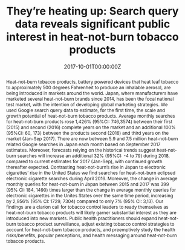 ---
title: "They’re heating up: Search query data reveals significant public interest in heat-not-burn tobacco products"

authors:
- "admin"
- "Eric Leas"
- "Mark Dredze"
- "Joanna E. Cohen"
- "John W. Ayers"
date: "2017-10-01T00:00:00Z"
doi: "10.1371/journal.pone.0185735"
venue: "PLOS ONE"
publishDate: "2017-01-01T00:00:00Z"
publication_types: ["2"]
abstract: "Heat-not-burn tobacco products, battery powered devices that heat leaf tobacco to approximately 500 degrees Fahrenheit to produce an inhalable aerosol, are being introduced in markets around the world. Japan, where manufacturers have marketed several heat-not-burn brands since 2014, has been the focal national test market, with the intention of developing global marketing strategies. We used Google search query data to estimate, for the first time, the scale and growth potential of heat-not-burn tobacco products. Average monthly searches for heat-not-burn products rose 1,426% (95%CI: 746,3574) between their first (2015) and second (2016) complete years on the market and an additional 100% (95%CI: 60, 173) between the products second (2016) and third years on the market (Jan-Sep 2017). There are now between 5.9 and 7.5 million heat-not-burn related Google searches in Japan each month based on September 2017 estimates. Moreover, forecasts relying on the historical trends suggest heat-not-burn searches will increase an additional 32% (95%CI: -4 to 79) during 2018, compared to current estimates for 2017 (Jan-Sep), with continued growth thereafter expected. Contrasting heat-not-burn’s rise in Japan to electronic cigarettes’ rise in the United States we find searches for heat-not-burn eclipsed electronic cigarette searches during April 2016. Moreover, the change in average monthly queries for heat-not-burn in Japan between 2015 and 2017 was 399 (95% CI: 184, 1490) times larger than the change in average monthly queries for electronic cigarettes in the Unites States over the same time period, increasing by 2,956% (95% CI: 1729, 7304) compared to only 7% (95% CI: 3,13). Our findings are a clarion call for tobacco control leaders to ready themselves as heat-not-burn tobacco products will likely garner substantial interest as they are introduced into new markets. Public health practitioners should expand heat-not-burn tobacco product surveillance, adjust existing tobacco control strategies to account for heat-not-burn tobacco products, and preemptively study the health risks/benefits, popular perceptions, and health messaging around heat-not-burn tobacco products."
summary: "Caputi, T. L., Leas, E., Dredze, M., Cohen, J. E., & Ayers, J. W. (2017). Theyre heating up: Internet search query trends reveal significant public interest in heat-not-burn tobacco products. PLOS ONE, 12(10), e0185735. doi:10.1371/journal.pone.0185735"
tags: 
featured: false
links:
- name: Paper Link
  url: "https://journals.plos.org/plosone/article?id=10.1371/journal.pone.0185735"
url_pdf: "/files/PLOS-2017.pdf"
image:
  focal_point: ""
  preview_only: false
---
